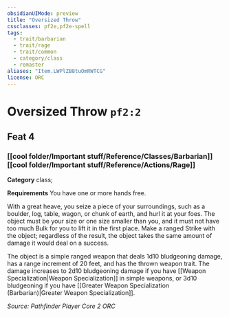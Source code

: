 ```yaml
---
obsidianUIMode: preview
title: "Oversized Throw"
cssclasses: pf2e,pf2e-spell
tags:
  - trait/barbarian
  - trait/rage
  - trait/common
  - category/class
  - remaster
aliases: "Item.LWPlZB8tuOmRWTCG"
license: ORC
---
```

# Oversized Throw `pf2:2`
## Feat 4
### [[cool folder/Important stuff/Reference/Classes/Barbarian]][[cool folder/Important stuff/Reference/Actions/Rage]]

**Category** class; 




**Requirements** You have one or more hands free.

With a great heave, you seize a piece of your surroundings, such as a boulder, log, table, wagon, or chunk of earth, and hurl it at your foes. The object must be your size or one size smaller than you, and it must not have too much Bulk for you to lift it in the first place. Make a ranged Strike with the object; regardless of the result, the object takes the same amount of damage it would deal on a success.

The object is a simple ranged weapon that deals 1d10 bludgeoning damage, has a range increment of 20 feet, and has the thrown weapon trait. The damage increases to 2d10 bludgeoning damage if you have [[Weapon Specialization|Weapon Specialization]] in simple weapons, or 3d10 bludgeoning if you have [[Greater Weapon Specialization (Barbarian)|Greater Weapon Specialization]].

*Source: Pathfinder Player Core 2*
*ORC*
